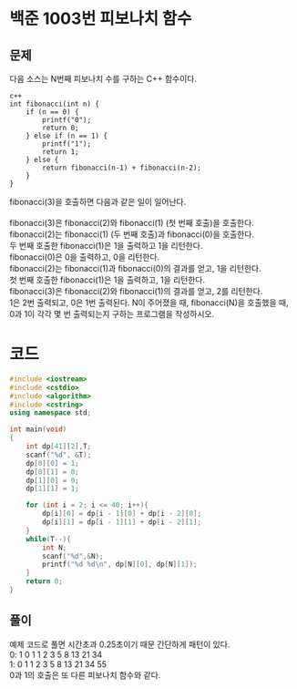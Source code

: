# 백준 1003번 피보나치 함수

## 문제
다음 소스는 N번째 피보나치 수를 구하는 C++ 함수이다.</br>
```
c++
int fibonacci(int n) {
    if (n == 0) {
        printf("0");
        return 0;
    } else if (n == 1) {
        printf("1");
        return 1;
    } else {
        return fibonacci(n‐1) + fibonacci(n‐2);
    }
}
```
fibonacci(3)을 호출하면 다음과 같은 일이 일어난다.</br>
</br>
fibonacci(3)은 fibonacci(2)와 fibonacci(1) (첫 번째 호출)을 호출한다.</br>
fibonacci(2)는 fibonacci(1) (두 번째 호출)과 fibonacci(0)을 호출한다.</br>
두 번째 호출한 fibonacci(1)은 1을 출력하고 1을 리턴한다.</br>
fibonacci(0)은 0을 출력하고, 0을 리턴한다.</br>
fibonacci(2)는 fibonacci(1)과 fibonacci(0)의 결과를 얻고, 1을 리턴한다.</br>
첫 번째 호출한 fibonacci(1)은 1을 출력하고, 1을 리턴한다.</br>
fibonacci(3)은 fibonacci(2)와 fibonacci(1)의 결과를 얻고, 2를 리턴한다.</br>
1은 2번 출력되고, 0은 1번 출력된다. N이 주어졌을 때, fibonacci(N)을 호출했을 때,</br>
0과 1이 각각 몇 번 출력되는지 구하는 프로그램을 작성하시오.</br>

# 코드
```c++
#include <iostream>
#include <cstdio>
#include <algorithm>
#include <cstring>
using namespace std;

int main(void)
{
    int dp[41][2],T;
    scanf("%d", &T);
    dp[0][0] = 1;
    dp[0][1] = 0;
    dp[1][0] = 0;
    dp[1][1] = 1;

    for (int i = 2; i <= 40; i++){
        dp[i][0] = dp[i - 1][0] + dp[i - 2][0];
        dp[i][1] = dp[i - 1][1] + dp[i - 2][1];
    }
    while(T--){
        int N;
        scanf("%d",&N);
        printf("%d %d\n", dp[N][0], dp[N][1]);
    }
    return 0;
}
```

## 풀이
예제 코드로 풀면 시간초과 0.25초이기 때문 간단하게 패턴이 있다.</br> 
0: 1 0 1 1 2 3 5 8 13 21 34 </br>
1: 0 1 1 2 3 5 8 13 21 34 55 </br>
0과 1의 호출은 또 다른 피보나치 함수와 같다. 
